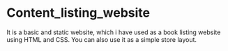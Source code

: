 # Content_listing_website
It is a basic and static website, which i have used as a book listing website using HTML and CSS. You can also use it as a simple store layout.

